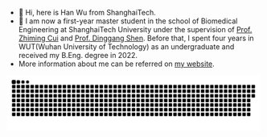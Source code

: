 - 👋 Hi, here is Han Wu from ShanghaiTech.
- 🌈 I am now a first-year master student in the school of Biomedical Engineering at ShanghaiTech University under the supervision of [Prof. Zhiming Cui](https://shanghaitech-impact.github.io/) and [Prof. Dinggang Shen](https://scholar.google.com.hk/citations?hl=zh-CN&user=v6VYQC8AAAAJ). Before that, I spent four years in WUT(Wuhan University of Technology) as an undergraduate and received my B.Eng. degree in 2022.
- More information about me can be referred on [my website](http://hanwu.website/).


![image](https://github.com/Fitz-Fitz/Fitz-Fitz/blob/output/github-contribution-grid-snake.svg)

